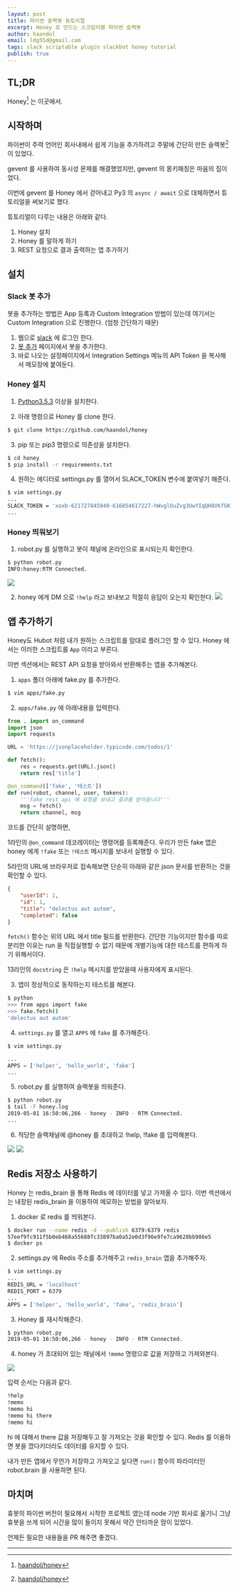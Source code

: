 ```yaml
---
layout: post
title: 파이썬 슬랙봇 튜토리얼
excerpt: Honey 로 만드는 스크립터블 파이썬 슬랙봇
author: haandol
email: ldg55d@gmail.com
tags: slack scriptable plugin slackbot honey tutorial
publish: true
---
```


## TL;DR

Honey[^1] 는 이곳에서.

## 시작하며

파이썬이 주력 언어인 회사내에서 쉽게 기능을 추가하려고 주말에 간단히 만든 슬랙봇[^1] 이 있었다.

gevent 를 사용하여 동시성 문제를 해결했었지만, gevent 의 몽키패칭은 마음의 짐이었다.

이번에 gevent 를 Honey 에서 걷어내고 Py3 의 `async / await` 으로 대체하면서 튜토리얼을 써보기로 했다.

튜토리얼이 다루는 내용은 아래와 같다.

1. Honey 설치
2. Honey 를 말하게 하기
3. REST 요청으로 결과 출력하는 앱 추가하기

## 설치

### Slack 봇 추가

봇을 추가하는 방법은 App 등록과 Custom Integration 방법이 있는데
여기서는 Custom Integration 으로 진행한다. (엄청 간단하기 때문)

1. 웹으로 [slack](slack.com) 에 로그인 한다.
2. [봇 추가](https://my.slack.com/services/new/bot) 페이지에서 봇을 추가한다.
3. 바로 나오는 설정페이지에서 Integration Settings 메뉴의 API Token 을 복사해서 메모장에 붙여둔다.

### Honey 설치

1. [Python3.5.3](http://python.org) 이상을 설치한다.

2. 아래 명령으로 Honey 를 clone 한다.

```bash
$ git clone https://github.com/haandol/honey
```

3. pip 또는 pip3 명령으로 의존성을 설치한다.

```bash
$ cd honey
$ pip install -r requirements.txt
```

4. 원하는 에디터로 settings.py 를 열어서 SLACK_TOKEN 변수에 붙여넣기 해준다.

```bash
$ vim settings.py
...
SLACK_TOKEN = 'xoxb-621727845940-616854617227-hWvglOuZvg3UwYIqQH8VKfGK'
...
```

### Honey 띄워보기

1. robot.py 를 실행하고 봇이 채널에 온라인으로 표시되는지 확인한다.

```bash
$ python robot.py
INFO:honey:RTM Connected.
```

![](/assets/img/20190430/honey-online.png)

2. honey 에게 DM 으로 `!help` 라고 보내보고 적절히 응답이 오는지 확인한다.
![](/assets/img/20190430/honey-response.png)

## 앱 추가하기

Honey도 Hubot 처럼 내가 원하는 스크립트를 맘대로 플러그인 할 수 있다.
Honey 에서는 이러한 스크립트를 `App` 이라고 부른다.

이번 섹션에서는 REST API 요청을 받아와서 반환해주는 앱을 추가해본다.

1. `apps` 폴더 아래에 fake.py 를 추가한다.

```bash
$ vim apps/fake.py
```

2. `apps/fake.py` 에 아래내용을 입력한다.

```python
from . import on_command
import json
import requests

URL = 'https://jsonplaceholder.typicode.com/todos/1'

def fetch():
    res = requests.get(URL).json()
    return res['title']

@on_command(['fake', '테스트'])
def run(robot, channel, user, tokens):
    '''fake rest api 에 요청을 보내고 결과를 받아옵니다'''
    msg = fetch()
    return channel, msg
```

코드를 간단히 설명하면,

1라인의 `@on_command` 데코레이터는 명령어를 등록해준다.
우리가 만든 fake 앱은 honey 에게 `!fake` 또는 `!테스트` 메시지를 보내서 실행할 수 있다.

5라인의 URL에 브라우저로 접속해보면 단순히 아래와 같은 json 문서를 반환하는 것을 확인할 수 있다.
```json
{
    "userId": 1,
    "id": 1,
    "title": "delectus aut autem",
    "completed": false
}
```

`fetch()` 함수는 위의 URL 에서 title 필드를 반환한다. 간단한 기능이지만 함수를 따로 분리한 이유는 run 을 직접실행할 수 없기 때문에 개별기능에 대한 테스트를 편하게 하기 위해서이다.

13라인의 `docstring` 은 `!help` 메시지를 받았을때 사용자에게 표시된다.

3. 앱이 정상적으로 동작하는지 테스트를 해본다.

```bash
$ python
>>> from apps import fake
>>> fake.fetch()
'delectus aut autem'
```

4. `settings.py` 를 열고 `APPS` 에 `fake` 를 추가해준다.

```bash
$ vim settings.py
```
```python
...
APPS = ['helper', 'hello_world', 'fake']                                        
...
```

5. robot.py 를 실행하여 슬랙봇을 띄워준다.

```bash
$ python robot.py
$ tail -F honey.log
2019-05-01 16:50:06,266 - honey - INFO - RTM Connected.
...
```

6. 적당한 슬랙채널에 @honey 를 초대하고 !help, !fake 를 입력해본다.

![](/assets/img/20190430/honey-invite.png)
![](/assets/img/20190430/honey-send-command.png)

## Redis 저장소 사용하기

Honey 는 redis_brain 을 통해 Redis 에 데이터를 넣고 가져올 수 있다.
이번 섹션에서는 내장된 redis_brain 을 이용하여 메모하는 방법을 알아보자.

1. docker 로 redis 를 띄워본다.

```bash
$ docker run --name redis -d --publish 6379:6379 redis
57eef9fc911f5b0eb468a55688fc33897ba0a52e0d3f96e9fe7ca9628bb986e5
$ docker ps
```

2. settings.py 에 Redis 주소를 추가해주고 `redis_brain` 앱을 추가해주자.

```bash
$ vim settings.py
...
REDIS_URL = 'localhost'
REDIS_PORT = 6379
...
APPS = ['helper', 'hello_world', 'fake', 'redis_brain']
```

3. Honey 를 재시작해준다.

```bash
$ python robot.py
2019-05-01 16:50:06,266 - honey - INFO - RTM Connected.
```

4. honey 가 초대되어 있는 채널에서 `!memo` 명령으로 값을 저장하고 가져와본다.

![](/assets/img/20190430/honey-memo.png)

입력 순서는 다음과 같다.
```bash
!help
!memo
!memo hi
!memo hi there
!memo hi
``` 

hi 에 대해서 there 값을 저장해두고 잘 가져오는 것을 확인할 수 있다. Redis 를 이용하면 봇을 껐다키더라도 데이터를 유지할 수 있다.

내가 만든 앱에서 무언가 저장하고 가져오고 싶다면 `run()` 함수의 파라미터인 robot.brain 을 사용하면 된다.

## 마치며

휴봇의 파이썬 버전이 필요해서 시작한 프로젝트 였는데 node 기반 회사로 옮기니 그냥 휴봇을 쓰게 되어 시간을 많이 들이지 못해서 약간 안타까운 맘이 있었다.

언제든 필요한 내용들을 PR 해주면 좋겠다.

----

[^1]: [haandol/honey](https://github.com/haandol/honey)